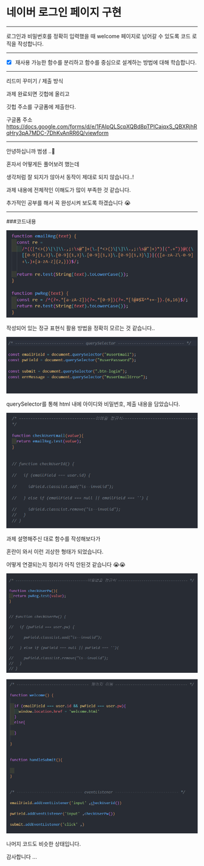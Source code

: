 # 네이버 로그인 페이지 구현

---

로그인과 비밀번호를 정확히 입력했을 때 welcome 페이지로 넘어갈 수 있도록 코드 로직을 작성합니다.


---
- [x] 재사용 가능한 함수를 분리하고 함수를 중심으로 설계하는 방법에 대해 학습합니다.

---
리드미 꾸미기 / 제출 방식

과제 완료되면 깃헙에 올리고

깃헙 주소를 구글폼에 제출한다.

구글폼 주소
https://docs.google.com/forms/d/e/1FAIpQLScpXQBd8pTPlCaiqxS_QBXRjhRqHry3pA7MDC-7DhKvAnRR6Q/viewform

---
안녕하십니까 범샘 ..🐯

혼자서 어떻게든 풀어보려 했는데

생각처럼 잘 되지가 않아서 동작이 제대로 되지 않습니다..!

과제 내용에 전체적인 이해도가 많이 부족한 것 같습니다.

추가적인 공부를 해서 꼭 완성시켜 보도록 하겠습니다 😭

---
###코드내용

![alt text](image.png)

작성되어 있는 정규 표현식 활용 방법을 정확히 모르는 것 같습니다..

![alt text](image-1.png)

querySelector를 통해 html 내에 아이디와 비밀번호, 제출 내용을 담았습니다.


![alt text](image-2.png)

과제 설명해주신 대로 함수를 작성해보다가

혼란이 와서 이런 괴상한 형태가 되었습니다.

어떻게 연결되는지 정리가 아직 안된것 같습니다 😭😭

![alt text](image-3.png)

![alt text](image-4.png)

나머지 코드도 비슷한 상태입니다.

감사합니다 ...